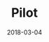 ---
slug: "/personalProjects/pilot"
date: "2018-03-04"
title: "Pilot"
featuredImage: ""
tags: ["Unity", "Android", "Game"]
text: "Android game with 2 levels and 4 different planes"
link: [https://play.google.com/store/apps/details?id=com.va.Pilot&hl=fi&gl=US, Google Play]
---